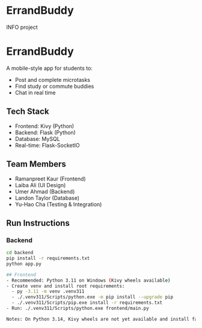 # ErrandBuddy
INFO project
# ErrandBuddy

A mobile-style app for students to:
- Post and complete microtasks
- Find study or commute buddies
- Chat in real time

## Tech Stack
- Frontend: Kivy (Python)
- Backend: Flask (Python)
- Database: MySQL
- Real-time: Flask-SocketIO

## Team Members
- Ramanpreet Kaur (Frontend)
- Laiba Ali (UI Design)
- Umer Ahmad (Backend)
- Landon Taylor (Database)
- Yu-Hao Cha (Testing & Integration)

## Run Instructions
### Backend
```bash
cd backend
pip install -r requirements.txt
python app.py

## Frontend
- Recommended: Python 3.11 on Windows (Kivy wheels available)
- Create venv and install root requirements:
  - py -3.11 -m venv .venv311
  - ./.venv311/Scripts/python.exe -m pip install --upgrade pip
  - ./.venv311/Scripts/pip.exe install -r requirements.txt
- Run: ./.venv311/Scripts/python.exe frontend/main.py

Notes: On Python 3.14, Kivy wheels are not yet available and install fails.
